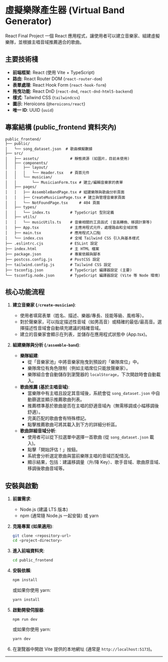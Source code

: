 # 虛擬樂隊產生器 (Virtual Band Generator)

React Final Project
一個 React 應用程式，讓使用者可以建立音樂家、組建虛擬樂隊，並根據主唱音域推薦適合的歌曲。

## 主要技術棧

*   **前端框架**: React (使用 Vite + TypeScript)
*   **路由**: React Router DOM (`react-router-dom`)
*   **表單處理**: React Hook Form (`react-hook-form`)
*   **拖曳功能**: React DnD (`react-dnd`, `react-dnd-html5-backend`)
*   **樣式**: Tailwind CSS (`tailwindcss`)
*   **圖示**: Heroicons (`@heroicons/react`)
*   **唯一 ID**: UUID (`uuid`)

## 專案結構 (public_frontend 資料夾內)

```
public_frontend/
├── public/
│   └── song_dataset.json  # 歌曲模擬數據
├── src/
│   ├── assets/              # 靜態資源 (如圖片，目前未使用)
│   ├── components/
│   │   ├── layout/
│   │   │   └── Header.tsx   # 頁首元件
│   │   └── musician/
│   │       └── MusicianForm.tsx # 建立/編輯音樂家的表單
│   ├── pages/
│   │   ├── AssembleBandPage.tsx # 組建樂隊與歌曲分析頁面
│   │   ├── CreateMusicianPage.tsx # 建立與管理音樂家頁面
│   │   └── NotFoundPage.tsx     # 404 頁面
│   ├── types/
│   │   └── index.ts         # TypeScript 型別定義
│   ├── utils/
│   │   └── musicUtils.ts    # 音樂相關的工具函式 (音高轉換、移調計算等)
│   ├── App.tsx              # 主應用程式元件，處理路由和全域狀態
│   ├── main.tsx             # 應用程式入口點
│   └── index.css            # 全域 Tailwind CSS 引入與基本樣式
├── .eslintrc.cjs            # ESLint 設定
├── index.html               # 主 HTML 檔案
├── package.json             # 專案依賴與腳本
├── postcss.config.js        # PostCSS 設定
├── tailwind.config.js       # Tailwind CSS 設定
├── tsconfig.json            # TypeScript 編譯器設定 (主要)
└── tsconfig.node.json       # TypeScript 編譯器設定 (Vite 等 Node 環境)
```

## 核心功能流程

1.  **建立音樂家 (`/create-musician`)**:
    *   使用者填寫表單（姓名、描述、樂器/專長、技能等級、風格等）。
    *   對於聲樂家，可以指定描述性音域（如男高音）或精確的最低/最高音。選擇描述性音域會自動填充建議的精確音域。
    *   建立的音樂家會顯示在列表，並儲存在應用程式狀態中 (App.tsx)。

2.  **組建樂隊與分析 (`/assemble-band`)**:
    *   **樂隊組建**:
        *   從「音樂家池」中將音樂家拖曳到預設的「樂隊席位」中。
        *   樂隊席位有角色限制（例如主唱席位只能放聲樂家）。
        *   樂隊組合會自動儲存到瀏覽器的 `localStorage`，下次開啟時會自動載入。
    *   **歌曲推薦 (基於主唱音域)**:
        *   當樂隊中有主唱且設定其音域後，系統會從 `song_dataset.json` 中自動篩選並顯示推薦歌曲列表。
        *   推薦標準基於歌曲是否在主唱的舒適音域內（無需移調或小幅移調後舒適）。
        *   完美匹配的歌曲會有特殊標記。
        *   點擊推薦歌曲可將其載入到下方的詳細分析區。
    *   **歌曲詳細音域分析**:
        *   使用者可以從下拉選單中選擇一首歌曲 (從 `song_dataset.json` 載入)。
        *   點擊「開始評估！」按鈕。
        *   系統會分析選定歌曲與當前樂隊主唱的音域匹配情況。
        *   顯示結果，包括：建議移調量（升/降 Key）、歌手音域、歌曲原音域、移調後歌曲音域等。

## 安裝與啟動

1.  **前置需求**:
    *   Node.js (建議 LTS 版本)
    *   npm (通常隨 Node.js 一起安裝) 或 yarn

2.  **克隆專案 (如果適用)**:
    ```bash
    git clone <repository-url>
    cd <project-directory>
    ```

3.  **進入前端資料夾**:
    ```bash
    cd public_frontend
    ```

4.  **安裝依賴**:
    ```bash
    npm install
    ```
    或如果你使用 yarn:
    ```bash
    yarn install
    ```

5.  **啟動開發伺服器**:
    ```bash
    npm run dev
    ```
    或如果你使用 yarn:
    ```bash
    yarn dev
    ```

6.  在瀏覽器中開啟 Vite 提供的本地網址 (通常是 `http://localhost:5173`)。

---
